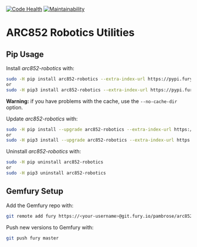 [![Code Health](https://landscape.io/github/athenian-robotics/arc852-robotics/master/landscape.svg?style=flat)](https://landscape.io/github/athenian-robotics/arc852-robotics/master)
[![Maintainability](https://api.codeclimate.com/v1/badges/f1537538c97f8f4bfcb6/maintainability)](https://codeclimate.com/github/athenian-robotics/arc852-robotics/maintainability)

# ARC852 Robotics Utilities

## Pip Usage

Install *arc852-robotics* with:
```bash
sudo -H pip install arc852-robotics --extra-index-url https://pypi.fury.io/pambrose/
or 
sudo -H pip3 install arc852-robotics --extra-index-url https://pypi.fury.io/pambrose/
```
**Warning:** if you have problems with the cache, use the `--no-cache-dir` option.

Update *arc852-robotics* with:
```bash
sudo -H pip install --upgrade arc852-robotics --extra-index-url https://pypi.fury.io/pambrose/
or 
sudo -H pip3 install --upgrade arc852-robotics --extra-index-url https://pypi.fury.io/pambrose/
```

Uninstall *arc852-robotics* with:
```bash
sudo -H pip uninstall arc852-robotics
or
sudo -H pip3 uninstall arc852-robotics
```

## Gemfury Setup

Add the Gemfury repo with:
```bash
git remote add fury https://<your-username>@git.fury.io/pambrose/arc852-robotics.git
```

Push new versions to Gemfury with:
```bash
git push fury master
```
